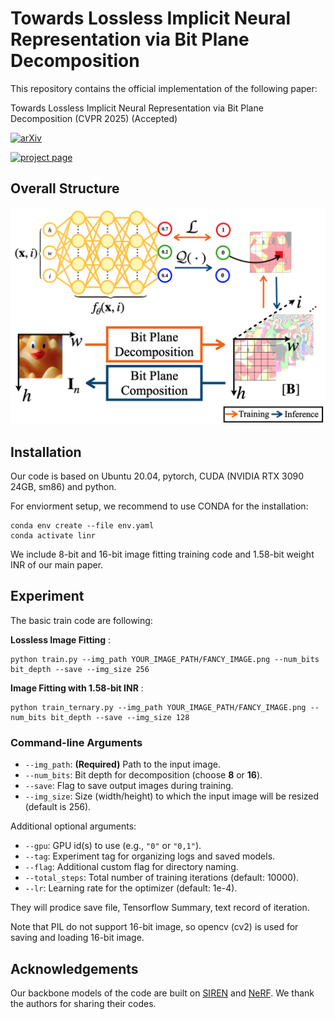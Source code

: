   # Towards Lossless Implicit Neural Representation via Bit Plane Decomposition

This repository contains the official implementation of the following paper:

Towards Lossless Implicit Neural Representation via Bit Plane Decomposition (CVPR 2025) (Accepted)

[![arXiv](https://img.shields.io/badge/arXiv%20paper-2502.21001-b31b1b.svg?logo=arxiv&logoColor=red)](https://arxiv.org/abs/2502.21001)&nbsp;

[![project page](https://img.shields.io/badge/Project-Page-lightblue?logo=github)](https://wookyounghan.github.io/LosslessINR/)&nbsp;


## Overall Structure
![Overall Structure of Our Lossless Implicit Neural Representation via Bit-plane Decomposition](./static/images/Schematic.png)



## Installation
Our code is based on Ubuntu 20.04, pytorch, CUDA (NVIDIA RTX 3090 24GB, sm86) and python.

For enviorment setup, we recommend to use CONDA for the installation:

```
conda env create --file env.yaml
conda activate linr
```

We include 8-bit and 16-bit image fitting training code and 1.58-bit weight INR of our main paper.

## Experiment


The basic train code are following:

**Lossless Image Fitting** :


```
python train.py --img_path YOUR_IMAGE_PATH/FANCY_IMAGE.png --num_bits bit_depth --save --img_size 256
```

**Image Fitting with 1.58-bit INR** : 

```
python train_ternary.py --img_path YOUR_IMAGE_PATH/FANCY_IMAGE.png --num_bits bit_depth --save --img_size 128
```


### Command-line Arguments

- `--img_path`: **(Required)** Path to the input image.
- `--num_bits`: Bit depth for decomposition (choose **8** or **16**).
- `--save`: Flag to save output images during training.
- `--img_size`: Size (width/height) to which the input image will be resized (default is 256).

Additional optional arguments:

- `--gpu`: GPU id(s) to use (e.g., `"0"` or `"0,1"`).
- `--tag`: Experiment tag for organizing logs and saved models.
- `--flag`: Additional custom flag for directory naming.
- `--total_steps`: Total number of training iterations (default: 10000).
- `--lr`: Learning rate for the optimizer (default: 1e-4).



They will prodice save file, Tensorflow Summary, text record of iteration. 

 Note that PIL do not support 16-bit image, so opencv (cv2) is used for saving and loading 16-bit image. 

## Acknowledgements

Our backbone models of the code are built on [SIREN](https://github.com/vsitzmann/siren) and [NeRF](https://github.com/bmild/nerf). We thank the authors for sharing their codes.
